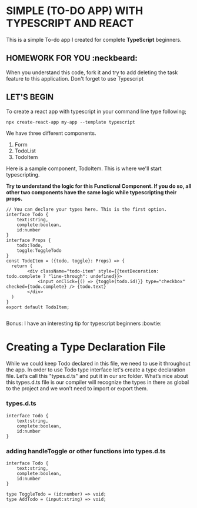 # SIMPLE (TO-DO APP) WITH TYPESCRIPT AND REACT
This is a simple To-do app I created for complete **TypeScript** beginners.
## HOMEWORK FOR YOU :neckbeard:
When you understand this code, fork it and try to add deleting the task feature to this application. Don't forget to use Typescript 
## LET'S BEGIN
To create a react app with typescript in your command line type following;
```
npx create-react-app my-app --template typescript
```

We have three different components.

1. Form
2. TodoList
3. TodoItem

Here is a sample component, TodoItem. This is where we'll start typescripting.

**Try to understand the logic for this Functional Component. 
If you do so, all other two components have the same logic while typescripting their props.**

```
// You can declare your types here. This is the first option.
interface Todo {
    text:string,
    complete:boolean,
    id:number
}
interface Props {
    todo:Todo,
    toggle:ToggleTodo
}
const TodoItem = ({todo, toggle}: Props) => {
  return (
        <div className="todo-item" style={{textDecoration: todo.complete ? "line-through": undefined}}>
            <input onClick={() => {toggle(todo.id)}} type="checkbox" checked={todo.complete} /> {todo.text}
        </div>   
  )
}
export default TodoItem;


```

Bonus: I have an interesting tip for typescript beginners :bowtie:
# Creating a Type Declaration File
While we could keep Todo declared in this file, we need to use it throughout the app. In order to use Todo type interface let's create a type declaration file. Let’s call this "types.d.ts" and put it in our src folder. What’s nice about this types.d.ts file is our compiler will recognize the types in there as global to the project and we won’t need to import or export them.

### types.d.ts

```
interface Todo {
    text:string,
    complete:boolean,
    id:number
}
```

### adding handleToggle or other functions into types.d.ts
```
interface Todo {
    text:string,
    complete:boolean,
    id:number
}

type ToggleTodo = (id:number) => void; 
type AddTodo = (input:string) => void;
```
